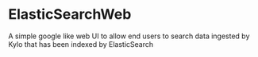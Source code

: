 # ElasticSearchWeb
A simple google like web UI to allow end users to search data ingested by Kylo that has been indexed by ElasticSearch
